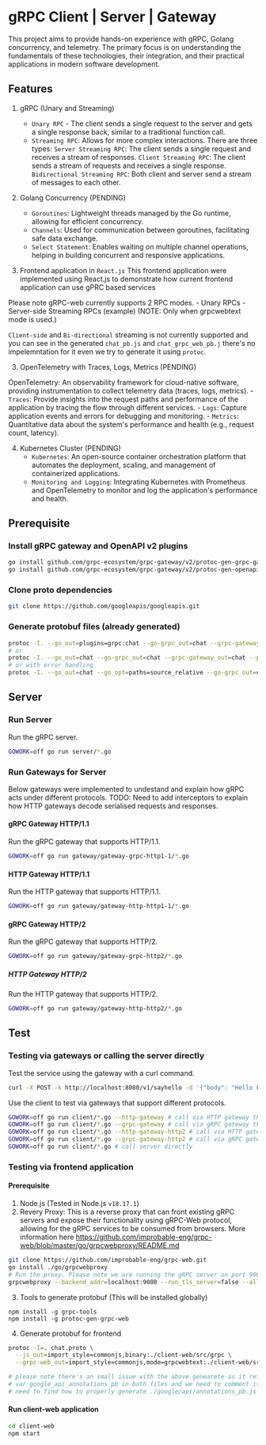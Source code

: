 # gRPC Client | Server | Gateway

This project aims to provide hands-on experience with gRPC, Golang concurrency, and telemetry. The primary focus is on understanding the fundamentals of these technologies, their integration, and their practical applications in modern software development.

## Features 
1. gRPC (Unary and Streaming)
    - `Unary RPC` - The client sends a single request to the server and gets a single response back,  similar to a traditional function call.
    - `Streaming RPC`: Allows for more complex interactions. There are three types:
`Server Streaming RPC`: The client sends a single request and receives a stream of responses.
`Client Streaming RPC`: The client sends a stream of requests and receives a single response.
`Bidirectional Streaming RPC`: Both client and server send a stream of messages to each other.

2. Golang Concurrency (PENDING)
    - `Goroutines`: Lightweight threads managed by the Go runtime, allowing for efficient concurrency.
    - `Channels`: Used for communication between goroutines, facilitating safe data exchange.
    - `Select Statement`: Enables waiting on multiple channel operations, helping in building concurrent and responsive applications.

3. Frontend application in `React.js`
This frontend application were implemented using React.js to demonstrate how current frontend application can use gPRC based services

Please note gRPC-web currently supports 2 RPC modes.
    - Unary RPCs
    - Server-side Streaming RPCs (example) (NOTE: Only when grpcwebtext mode is used.)

`Client-side` and `Bi-directional` streaming is not currently supported and you can see in the generated `chat_pb.js` and `chat_grpc_web_pb.j` there's no impelemntation for it even we try to generate it using `protoc`.

3. OpenTelemetry with Traces, Logs, Metrics (PENDING)

OpenTelemetry: An observability framework for cloud-native software, providing instrumentation to collect telemetry data (traces, logs, metrics).
    - `Traces`: Provide insights into the request paths and performance of the application by tracing the flow through different services.
    - `Logs`: Capture application events and errors for debugging and monitoring.
    - `Metrics`: Quantitative data about the system's performance and health (e.g., request count, latency).

4. Kubernetes Cluster (PENDING)
    - `Kubernetes`: An open-source container orchestration platform that automates the deployment, scaling, and management of containerized applications.
    - `Monitoring and Logging`: Integrating Kubernetes with Prometheus and OpenTelemetry to monitor and log the application's performance and health.

## Prerequisite 

### Install gRPC gateway and OpenAPI v2 plugins
```bash
go install github.com/grpc-ecosystem/grpc-gateway/v2/protoc-gen-grpc-gateway@latest
go install github.com/grpc-ecosystem/grpc-gateway/v2/protoc-gen-openapiv2@latest
```

### Clone proto dependencies
```bash
git clone https://github.com/googleapis/googleapis.git
```

### Generate protobuf files (already generated)
```bash
protoc -I. --go_out=plugins=grpc:chat --go-grpc_out=chat --grpc-gateway_out=chat --proto_path=./ --proto_path=./googleapis chat.proto
# or 
protoc -I. --go_out=chat --go-grpc_out=chat --grpc-gateway_out=chat --proto_path=./ --proto_path=./googleapis chat.proto
# or with error handling
protoc -I. --go_out=chat --go_opt=paths=source_relative --go-grpc_out=chat --go-grpc_opt=paths=source_relative --grpc-gateway_out=chat --grpc-gateway_opt=logtostderr=true,paths=source_relative --proto_path=./ --proto_path=./googleapis chat.proto
```

## Server

### Run Server
Run the gRPC server.
```bash
GOWORK=off go run server/*.go  
```

### Run Gateways for Server
Below gateways were implemented to undestand and explain how gRPC acts under different protocols.
TODO: Need to add interceptors to explain how HTTP gateways decode serialised requests and responses.

#### gRPC Gateway HTTP/1.1
Run the gRPC gateway that supports HTTP/1.1.
```bash
GOWORK=off go run gateway/gateway-grpc-http1-1/*.go
``` 

#### HTTP Gateway HTTP/1.1
Run the HTTP gateway that supports HTTP/1.1.
```bash
GOWORK=off go run gateway/gateway-http-http1-1/*.go
``` 

#### gRPC Gateway HTTP/2
Run the gRPC gateway that supports HTTP/2.
```bash
GOWORK=off go run gateway/gateway-grpc-http2/*.go
``` 

##### HTTP Gateway HTTP/2
Run the HTTP gateway that supports HTTP/2.
```bash
GOWORK=off go run gateway/gateway-http-http2/*.go
``` 

## Test

### Testing via gateways or calling the server directly
Test the service using the gateway with a curl command.
```bash
curl -X POST -k http://localhost:8080/v1/sayhello -d '{"body": "Hello From HTTP/1.1!"}'
```

Use the client to test via gateways that support different protocols.
```bash
GOWORK=off go run client/*.go --http-gateway # call via HTTP gateway that supports HTTP/1.1
GOWORK=off go run client/*.go --grpc-gateway # call via gRPC gateway that supports HTTP/1.1
GOWORK=off go run client/*.go --http-gateway-http2 # call via HTTP gateway that supports HTTP/2
GOWORK=off go run client/*.go --grpc-gateway-http2 # call via gRPC gateway that supports HTTP/2
GOWORK=off go run client/*.go # call server directly 
```
### Testing via frontend application

#### Prerequisite 
1. Node.js (Tested in Node.js `v18.17.1`)
2. Revery Proxy: This is a reverse proxy that can front existing gRPC servers and expose their functionality using gRPC-Web protocol, allowing for the gRPC services to be consumed from browsers.
More information here https://github.com/improbable-eng/grpc-web/blob/master/go/grpcwebproxy/README.md 
```bash
git clone https://github.com/improbable-eng/grpc-web.git
go install ./go/grpcwebproxy
# Run the proxy. Please note we are running the gRPC server on port 9000
grpcwebproxy --backend_addr=localhost:9000 --run_tls_server=false --allow_all_origins
```
3. Tools to generate protobuf (This will be installed globally)
```
npm install -g grpc-tools
npm install -g protoc-gen-grpc-web
```
4. Generate protobuf for frontend
```bash
protoc -I=. chat.proto \
  --js_out=import_style=commonjs,binary:./client-web/src/grpc \
  --grpc-web_out=import_style=commonjs,mode=grpcwebtext:./client-web/src/grpc --proto_path=./googleapis

# please note there's an small issue with the above genearete as it refers 
# var google_api_annotations_pb in both files and we need to comment it for now.
# need to find how to properly generate ./google/api/annotations_pb.js later
```

#### Run client-web application
```bash
cd client-web
npm start
```

